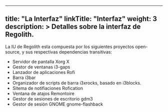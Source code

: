 
---
title: "La Interfaz"
linkTitle: "Interfaz"
weight: 3
description: >
  Detalles sobre la interfaz de Regolith.
---

La IU de Regolith esta compuesta por los siguientes proyectos open-source, y sus respectivas dependencias transitivas:

* Servidor de pantalla Xorg X
* Gestor de ventanas i3-gaps
* Lanzador de aplicaciones Rofi
* Barra i3bar
* Organizador de scripts de barra i3xrocks, basado en i3blocks.
* Sitema de notifiaciones Rofication
* Ventana de atajos Remontoire
* Gestor de sesiones de escritorio gdm3
* Gestor de sesión GNOME gnome-flashback